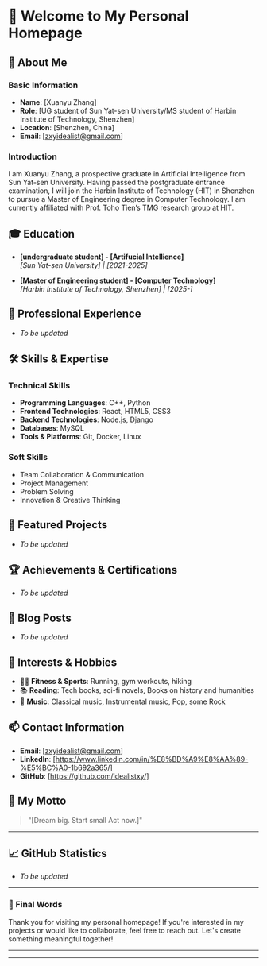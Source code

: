 # 🌟 Welcome to My Personal Homepage

## 👋 About Me

### Basic Information
- **Name**: [Xuanyu Zhang]
- **Role**: [UG student of Sun Yat-sen University/MS student of Harbin Institute of Technology, Shenzhen]
- **Location**: [Shenzhen, China]
- **Email**: [zxyidealist@gmail.com]

### Introduction
I am Xuanyu Zhang, a prospective graduate in Artificial Intelligence from Sun Yat-sen University. Having passed the postgraduate entrance examination, I will join the Harbin Institute of Technology (HIT) in Shenzhen to pursue a Master of Engineering degree in Computer Technology. I am currently affiliated with Prof. Toho Tien’s TMG research group at HIT.

## 🎓 Education

- **[undergraduate student] - [Artifucial Intellience]**  
  *[Sun Yat-sen University] | [2021-2025]*
  
- **[Master of Engineering student] - [Computer Technology]**  
  *[Harbin Institute of Technology, Shenzhen] | [2025-]*

## 💼 Professional Experience

- *To be updated*

## 🛠️ Skills & Expertise

### Technical Skills
- **Programming Languages**: C++, Python
- **Frontend Technologies**: React, HTML5, CSS3
- **Backend Technologies**: Node.js, Django
- **Databases**: MySQL
- **Tools & Platforms**: Git, Docker, Linux

### Soft Skills
- Team Collaboration & Communication
- Project Management
- Problem Solving
- Innovation & Creative Thinking

## 🚀 Featured Projects

- *To be updated*

## 🏆 Achievements & Certifications

- *To be updated*

## 📝 Blog Posts

- *To be updated*

## 🎨 Interests & Hobbies

- 🏃‍♂️ **Fitness & Sports**: Running, gym workouts, hiking
- 📚 **Reading**: Tech books, sci-fi novels, Books on history and humanities
- 🎵 **Music**: Classical music, Instrumental music, Pop, some Rock

## 📫 Contact Information

- **Email**: [zxyidealist@gmail.com]
- **LinkedIn**: [https://www.linkedin.com/in/%E8%BD%A9%E8%AA%89-%E5%BC%A0-1b692a365/]
- **GitHub**: [https://github.com/idealistxy/]

## 💭 My Motto

> "[Dream big. Start small Act now.]"

---

## 📈 GitHub Statistics

- *To be updated*

---

### 🌈 Final Words

Thank you for visiting my personal homepage! If you're interested in my projects or would like to collaborate, feel free to reach out. Let's create something meaningful together!

---

---

